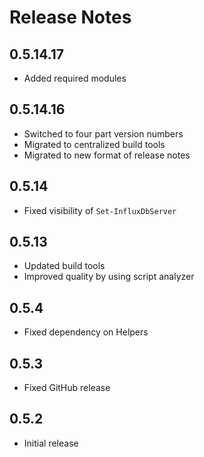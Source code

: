 # Release Notes

## 0.5.14.17

- Added required modules

## 0.5.14.16

- Switched to four part version numbers
- Migrated to centralized build tools
- Migrated to new format of release notes

## 0.5.14

- Fixed visibility of `Set-InfluxDbServer`

## 0.5.13

- Updated build tools
- Improved quality by using script analyzer

## 0.5.4

- Fixed dependency on Helpers

## 0.5.3

- Fixed GitHub release

## 0.5.2

- Initial release